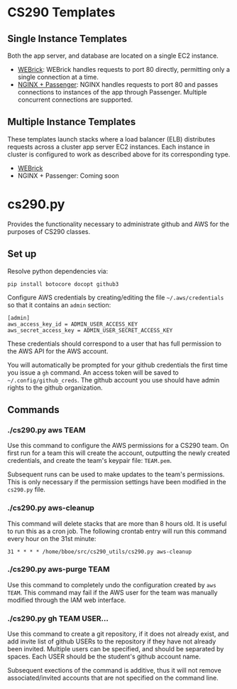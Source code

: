# CS290 Templates

## Single Instance Templates

Both the app server, and database are located on a single EC2 instance.

* [WEBrick](https://s3-us-west-2.amazonaws.com/cf-templates-11antn0uuzgzy-us-west-2/2014309GkK-SingleWEBrick.json):
  WEBrick handles requests to port 80 directly, permitting only a single
  connection at a time.
* [NGINX +
  Passenger](https://s3-us-west-2.amazonaws.com/cf-templates-11antn0uuzgzy-us-west-2/2014310Ce6-SingleNGINXPassenger.json):
  NGINX handles requests to port 80 and passes connections to instances of the
  app through Passenger. Multiple concurrent connections are supported.


## Multiple Instance Templates

These templates launch stacks where a load balancer (ELB) distributes requests
across a cluster app server EC2 instances. Each instance in cluster is
configured to work as described above for its corresponding type.

* [WEBrick](https://s3-us-west-2.amazonaws.com/cf-templates-11antn0uuzgzy-us-west-2/2014310h3v-LoadBalancedWEBrick.json)
* NGINX + Passenger: Coming soon


# cs290.py

Provides the functionality necessary to administrate github and AWS for the
purposes of CS290 classes.

## Set up

Resolve python dependencies via:

    pip install botocore docopt github3

Configure AWS credentials by creating/editing the file `~/.aws/credentials` so
that it contains an `admin` section:

    [admin]
    aws_access_key_id = ADMIN_USER_ACCESS_KEY
    aws_secret_access_key = ADMIN_USER_SECRET_ACCESS_KEY

These credentials should correspond to a user that has full permission to the
AWS API for the AWS account.

You will automatically be prompted for your github credentials the first time
you issue a `gh` command. An access token will be saved to
`~/.config/github_creds`. The github account you use should have admin rights
to the github organization.

## Commands

### ./cs290.py aws TEAM

Use this command to configure the AWS permissions for a CS290 team. On first
run for a team this will create the account, outputting the newly created
credentials, and create the team's keypair file: `TEAM.pem`.

Subsequent runs can be used to make updates to the team's permissions. This is
only necessary if the permission settings have been modified in the `cs290.py`
file.

### ./cs290.py aws-cleanup

This command will delete stacks that are more than 8 hours old. It is useful to
run this as a cron job. The following crontab entry will run this command every
hour on the 31st minute:

    31 * * * * /home/bboe/src/cs290_utils/cs290.py aws-cleanup

### ./cs290.py aws-purge TEAM

Use this command to completely undo the configuration created by `aws
TEAM`. This command may fail if the AWS user for the team was manually modified
through the IAM web interface.

### ./cs290.py gh TEAM USER...

Use this command to create a git repository, if it does not already exist, and
add invite list of github USERs to the repository if they have not already been
invited. Multiple users can be specified, and should be separated by
spaces. Each USER should be the student's github account name.

Subsequent exections of the command is additive, thus it will not remove
associated/invited accounts that are not specified on the command line.
